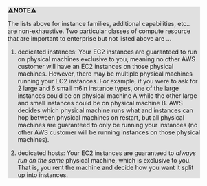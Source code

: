 <div style="margin:2em; background-color: #e0e0e0;">

<strong>⚠️NOTE️️️⚠️</strong>

The lists above for instance families, additional capabilities, etc.. are non-exhaustive. Two particular classes of compute resource that are important to enterprise but not listed above are ...

 1. dedicated instances: Your EC2 instances are guaranteed to run on physical machines exclusive to you, meaning no other AWS customer will have an EC2 instances on those physical machines. However, there may be multiple physical machines running your EC2 instances. For example, if you were to ask for 2 large and 6 small m6in instance types, one of the large instances could be on physical machine A while the other large and small instances could be on physical machine B. AWS decides which physical machine runs what and instances can hop between physical machines on restart, but all physical machines are guaranteed to only be running your instances (no other AWS customer will be running instances on those physical machines).

 2. dedicated hosts: Your EC2 instances are guaranteed to *always run on the same* physical machine, which is exclusive to you. That is, you rent the machine and decide how you want it split up into instances.
</div>

